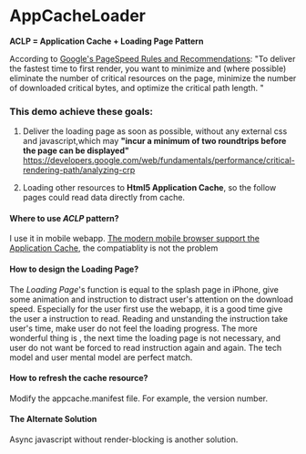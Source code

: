 # AppCacheLoader
**ACLP = Application Cache + Loading Page  Pattern**  

According to [Google's  PageSpeed Rules and Recommendations](https://developers.google.com/web/fundamentals/performance/critical-rendering-path/page-speed-rules-and-recommendations):
"To deliver the fastest time to first render, you want to minimize and (where possible) eliminate the number of critical resources on the page, minimize the number of downloaded critical bytes, and optimize the critical path length.
"  
### This demo achieve these goals:
1. Deliver the loading page as soon as possible, without any external css and javascript,which may **"incur a minimum of two roundtrips before the page can be displayed"** <https://developers.google.com/web/fundamentals/performance/critical-rendering-path/analyzing-crp>

2. Loading other resources to **Html5 Application Cache**, so the follow pages could read data directly from cache.

#### Where to use ***ACLP*** pattern?
I use it in mobile webapp. [The modern mobile browser support the Application Cache](http://caniuse.com/#feat=offline-apps), the compatiablity is not the problem  

#### How to design the Loading Page?
The *Loading Page*'s function is equal to the splash page in iPhone, give some animation and instruction to distract user's attention on the download speed. Especially for the user first use the webapp, it is a good time give the user a instruction to read. Reading and unstanding the instruction take user's time, make user do not feel the loading progress. The more wonderful thing is , the next time the loading page is not necessary, and user do not want be forced to read instruction again and again. The tech model and user mental model are perfect match.  

#### How to refresh the cache resource?
Modify the appcache.manifest file. For example, the version number.

#### The Alternate Solution 
Async javascript without render-blocking is another solution. 
